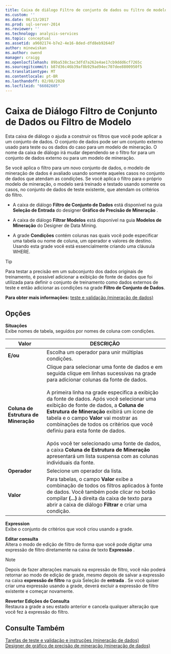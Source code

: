 ```yaml
---
title: Caixa de diálogo Filtro de conjunto de dados ou filtro de modelo | Microsoft Docs
ms.custom: ''
ms.date: 06/13/2017
ms.prod: sql-server-2014
ms.reviewer: ''
ms.technology: analysis-services
ms.topic: conceptual
ms.assetid: a9602174-b7e2-4e16-8ded-dfd8eb9264d7
author: minewiskan
ms.author: owend
manager: craigg
ms.openlocfilehash: 89ba538c3ac3dfd7a262e4ae17cb9ddd6cf7265c
ms.sourcegitcommit: b87d36c46b39af8b929ad94ec707dee8800950f5
ms.translationtype: MT
ms.contentlocale: pt-BR
ms.lasthandoff: 02/08/2020
ms.locfileid: "66082605"
---
```

# <a name="data-set-filter-or-model-filter-dialog-box"></a>Caixa de Diálogo Filtro de Conjunto de Dados ou Filtro de Modelo
  Esta caixa de diálogo o ajuda a construir os filtros que você pode aplicar a um conjunto de dados.  O conjunto de dados pode ser um conjunto externo usado para teste ou os dados do caso para um modelo de mineração. O nome da caixa de diálogo irá mudar dependendo se o filtro for para um conjunto de dados externo ou para um modelo de mineração.  
  
 Se você aplica o filtro para um novo conjunto de dados, o modelo de mineração de dados é avaliado usando somente aqueles casos no conjunto de dados que atendam as condições. Se você aplica o filtro para o próprio modelo de mineração, o modelo será treinado e testado usando somente os casos, no conjunto de dados de teste existente, que atendam os critérios do filtro.  
  
-   A caixa de diálogo **Filtro de Conjunto de Dados** está disponível na guia **Seleção de Entrada** do designer **Gráfico de Precisão de Mineração** .  
  
-   A caixa de diálogo **Filtrar Modelos** está disponível na guia **Modelos de Mineração** do Designer de Data Mining.  
  
-   A grade **Condições** contém colunas nas quais você pode especificar uma tabela ou nome de coluna, um operador e valores de destino. Usando esta grade você está essencialmente criando uma cláusula WHERE.  
  
> [!TIP]  
>  Para testar a precisão em um subconjunto dos dados originais de treinamento, é possível adicionar a exibição de fonte de dados que foi utilizada para definir o conjunto de treinamento como dados externos de teste e então adicionar as condições na grade **Filtro de Conjunto de Dados**.  
  
 **Para obter mais informações:** [teste e validação &#40;mineração de dados&#41;](data-mining/testing-and-validation-data-mining.md)  
  
## <a name="options"></a>Opções  
 **Situações**  
 Exibe nomes de tabela, seguidos por nomes de coluna com condições.  
  
|Valor|DESCRIÇÃO|  
|-----------|-----------------|  
|**E/ou**|Escolha um operador para unir múltiplas condições.|  
|**Coluna de Estrutura de Mineração**|Clique para selecionar uma fonte de dados e em seguida clique em linhas sucessivas na grade para adicionar colunas da fonte de dados.<br /><br /> A primeira linha na grade especifica a exibição da fonte de dados. Após você selecionar uma exibição de fonte de dados, a **Coluna de Estrutura de Mineração** exibirá um ícone de tabela e o campo **Valor** vai mostrar as combinações de todos os critérios que você definiu para esta fonte de dados.<br /><br /> Após você ter selecionado uma fonte de dados, a caixa **Coluna de Estrutura de Mineração** apresentará um lista suspensa com as colunas individuais da fonte.|  
|**Operador**|Selecione um operador da lista.|  
|**Valor**|Para tabelas, o campo **Valor** exibe a combinação de todos os filtros aplicados à fonte de dados. Você também pode clicar no botão compilar **(...)** à direita da caixa de texto para abrir a caixa de diálogo **Filtrar** e criar uma condição.|  
  
 **Expression**  
 Exibe o conjunto de critérios que você criou usando a grade.  
  
 **Editar consulta**  
 Altera o modo de edição de filtro de forma que você pode digitar uma expressão de filtro diretamente na caixa de texto **Expressão** .  
  
> [!NOTE]  
>  Depois de fazer alterações manuais na expressão de filtro, você não poderá retornar ao modo de edição de grade, mesmo depois de salvar a expressão na caixa **expressão de filtro** na guia Seleção de **entrada** . Se você quiser criar uma expressão usando a grade, deverá excluir a expressão de filtro existente e começar novamente.  
  
 **Reverter Edições de Consulta**  
 Restaura a grade a seu estado anterior e cancela qualquer alteração que você fez à expressão do filtro.  
  
## <a name="see-also"></a>Consulte Também  
 [Tarefas de teste e validação e instruções &#40;mineração de dados&#41;](data-mining/testing-and-validation-tasks-and-how-tos-data-mining.md)   
 [Designer de gráfico de precisão de mineração &#40;mineração de dados&#41;](mining-accuracy-chart-designer-data-mining.md)  
  
  
